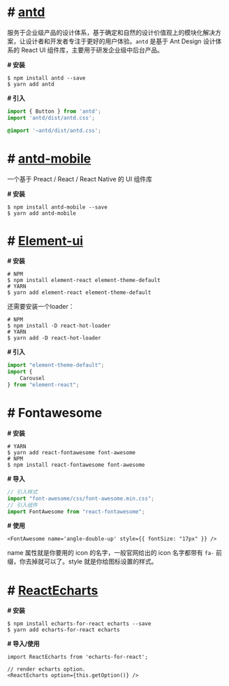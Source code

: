 

# # [antd](https://ant.design/index-cn)

服务于企业级产品的设计体系，基于确定和自然的设计价值观上的模块化解决方案，让设计者和开发者专注于更好的用户体验。`antd` 是基于 Ant Design 设计体系的 React UI 组件库，主要用于研发企业级中后台产品。

**# 安装**

```shell
$ npm install antd --save
$ yarn add antd
```

**# 引入**

```js
import { Button } from 'antd';
import 'antd/dist/antd.css';
```

```css
@import '~antd/dist/antd.css';
```

# # [antd-mobile](https://mobile.ant.design/index-cn)

一个基于 Preact / React / React Native 的 UI 组件库

**# 安装**

```shell
$ npm install antd-mobile --save
$ yarn add antd-mobile 
```

# # [Element-ui](https://elemefe.github.io/element-react/#/zh-CN/quick-start)

**# 安装**

```shell
# NPM
$ npm install element-react element-theme-default 
# YARN
$ yarn add element-react element-theme-default 
```

还需要安装一个loader：

```shell
# NPM
$ npm install -D react-hot-loader
# YARN
$ yarn add -D react-hot-loader
```

**# 引入**

```js
import "element-theme-default";
import {
    Carousel
} from "element-react";
```

# # Fontawesome

**# 安装**

```shell
# YARN
$ yarn add react-fontawesome font-awesome
# NPM
$ npm install react-fontawesome font-awesome
```

**# 导入**

```js
// 引入样式
import "font-awesome/css/font-awesome.min.css";
// 引入组件
import FontAwesome from "react-fontawesome";
```

**# 使用**

```react
<FontAwesome name='angle-double-up' style={{ fontSize: "17px" }} />
```

name 属性就是你要用的 icon 的名字，一般官网给出的 icon 名字都带有 `fa-` 前缀，你去掉就可以了。style 就是你给图标设置的样式。

# # [ReactEcharts](https://www.npmjs.com/package/echarts-for-react)

**# 安装**

```shell
$ npm install echarts-for-react echarts --save
$ yarn add echarts-for-react echarts
```

**# 导入/使用**

```react
import ReactEcharts from 'echarts-for-react';
 
// render echarts option.
<ReactEcharts option={this.getOption()} />
```

